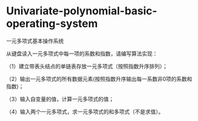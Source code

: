 # Univariate-polynomial-basic-operating-system
一元多项式基本操作系统  

从键盘读入一元多项式中每一项的系数和指数，请编写算法实现：  

（1）建立带表头结点的单链表存放一元多项式（按照指数升序排列）；  

（2）输出一元多项式的所有数据元素(按照指数升序输出每一系数非0项的系数和指数)；  

（3）输入自变量的值，计算一元多项式的值；  

（4）输入两个一元多项式，求一元多项式的和多项式（不是求值）。  
